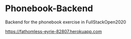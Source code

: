 # Phonebook-Backend
Backend for the phonebook exercise in FullStackOpen2020

https://fathomless-eyrie-82807.herokuapp.com
